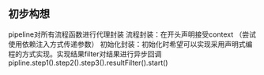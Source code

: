 ## 初步构想
pipeline对所有流程函数进行代理封装
流程封装：在开头声明接受context （尝试使用依赖注入方式传递参数）
初始化封装：初始化时希望可以实现采用声明式编程的方式实现。实现结果filter对结果进行异步回调
pipline.step1().step2().step3().resultFilter().start()
